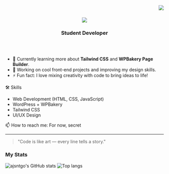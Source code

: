 <img align="right" src="https://visitor-badge.laobi.icu/badge?page_id=ajsntgo.ajsntgo" />

<h1 align="center">
    <img src="https://readme-typing-svg.herokuapp.com/?font=Righteous&size=35&center=true&vCenter=true&width=500&height=70&duration=4000&lines=Hi+There!+👋;+I'm+AJ!;" />
</h1>

<h3 align="center">Student Developer</h3>

<br/>

<br/>

- 🌱 Currently learning more about **Tailwind CSS** and **WPBakery Page Builder**.
- 🔭 Working on cool front-end projects and improving my design skills.
- ⚡ Fun fact: I love mixing creativity with code to bring ideas to life!

🛠️ Skills
- Web Development (HTML, CSS, JavaScript)
- WordPress + WPBakery
- Tailwind CSS
- UI/UX Design

📫 How to reach me: For now, secret

---

> "Code is like art — every line tells a story."

### My Stats

<div align="left">
<img alt="ajsntgo's GitHub stats" src="https://github-readme-stats.vercel.app/api?username=ajsntgo&show_icons=true&theme=transparent"/>
<img alt="Top langs" src="https://github-readme-stats.vercel.app/api/top-langs/?username=ajsntgo&layout=compact&&langs_count=8"/>
</div>

